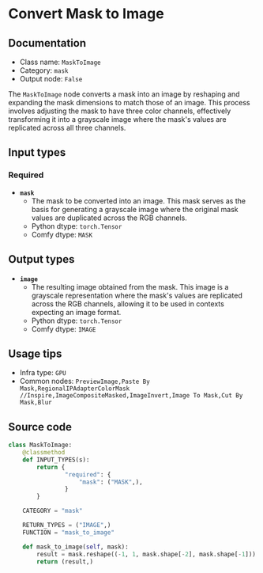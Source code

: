 # Convert Mask to Image
## Documentation
- Class name: `MaskToImage`
- Category: `mask`
- Output node: `False`

The `MaskToImage` node converts a mask into an image by reshaping and expanding the mask dimensions to match those of an image. This process involves adjusting the mask to have three color channels, effectively transforming it into a grayscale image where the mask's values are replicated across all three channels.
## Input types
### Required
- **`mask`**
    - The mask to be converted into an image. This mask serves as the basis for generating a grayscale image where the original mask values are duplicated across the RGB channels.
    - Python dtype: `torch.Tensor`
    - Comfy dtype: `MASK`
## Output types
- **`image`**
    - The resulting image obtained from the mask. This image is a grayscale representation where the mask's values are replicated across the RGB channels, allowing it to be used in contexts expecting an image format.
    - Python dtype: `torch.Tensor`
    - Comfy dtype: `IMAGE`
## Usage tips
- Infra type: `GPU`
- Common nodes: `PreviewImage,Paste By Mask,RegionalIPAdapterColorMask //Inspire,ImageCompositeMasked,ImageInvert,Image To Mask,Cut By Mask,Blur`


## Source code
```python
class MaskToImage:
    @classmethod
    def INPUT_TYPES(s):
        return {
                "required": {
                    "mask": ("MASK",),
                }
        }

    CATEGORY = "mask"

    RETURN_TYPES = ("IMAGE",)
    FUNCTION = "mask_to_image"

    def mask_to_image(self, mask):
        result = mask.reshape((-1, 1, mask.shape[-2], mask.shape[-1])).movedim(1, -1).expand(-1, -1, -1, 3)
        return (result,)

```
